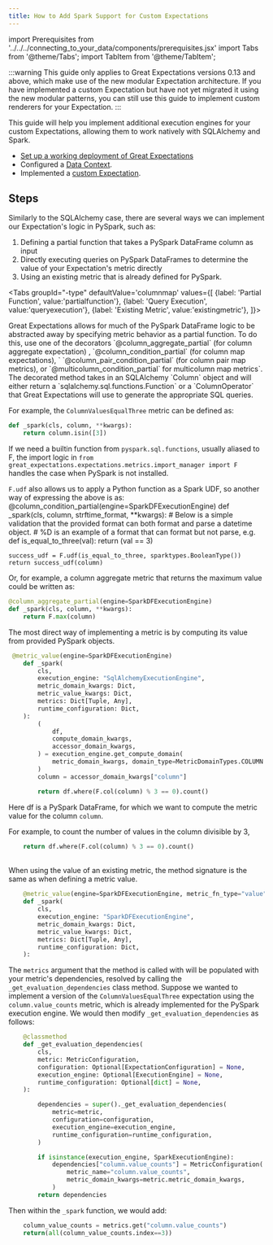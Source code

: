```yaml
---
title: How to Add Spark Support for Custom Expectations
---
```

import Prerequisites from '../../../connecting_to_your_data/components/prerequisites.jsx'
import Tabs from '@theme/Tabs';
import TabItem from '@theme/TabItem';

:::warning
This guide only applies to Great Expectations versions 0.13 and above, which make use of the new modular Expectation architecture. If you have implemented a custom Expectation but have not yet migrated it using the new modular patterns, you can still use this guide to implement custom renderers for your Expectation.
:::

This guide will help you implement additional execution engines for your custom Expectations, allowing them to work natively with SQLAlchemy and Spark. 

<Prerequisites>

- [Set up a working deployment of Great Expectations](../../../tutorials/getting_started/intro.md)
- Configured a [Data Context](../../../tutorials/getting_started/initialize_a_data_context.md).
- Implemented a [custom Expectation](../../../guides/expectations/creating_custom_expectations/how_to_create_custom_expectations.md).
    
</Prerequisites>

Steps
-----

Similarly to the SQLAlchemy case, there are several ways we can implement our Expectation's logic in PySpark, such as: 
1.  Defining a partial function that takes a PySpark DataFrame column as input
2.  Directly executing queries on PySpark DataFrames to determine the value of your Expectation's metric directly 
3.  Using an existing metric that is already defined for PySpark. 

<Tabs
  groupId="-type"
  defaultValue='columnmap'
  values={[
  {label: 'Partial Function', value:'partialfunction'},
  {label: 'Query Execution', value:'queryexecution'},
  {label: 'Existing Metric', value:'existingmetric'},
  ]}>

<TabItem value="partialfunction">
Great Expectations allows for much of the PySpark DataFrame logic to be abstracted away by specifying metric behavior as a partial function. To do this, use one of the decorators `@column_aggregate_partial` (for column aggregate expectation) , `@column_condition_partial` (for column map expectations), ` `@column_pair_condition_partial` (for column pair map metrics), or `@multicolumn_condition_partial` for multicolumn map metrics`. The decorated method takes in an SQLAlchemy `Column` object and will either return a `sqlalchemy.sql.functions.Function` or a `ColumnOperator` that Great Expectations will use to generate the appropriate SQL queries. 


For example, the `ColumnValuesEqualThree` metric can be defined as: 

```python
def _spark(cls, column, **kwargs):
    return column.isin([3])
```
    
If we need a builtin function from `pyspark.sql.functions`, usually aliased to F, the import logic in 
`from great_expectations.expectations.metrics.import_manager import F`
handles the case when PySpark is not installed. 

`F.udf` also allows us to apply a Python function as a Spark UDF, so another way of expressing the above is as: 
@column_condition_partial(engine=SparkDFExecutionEngine)
def _spark(cls, column, strftime_format, **kwargs):
    # Below is a simple validation that the provided format can both format and parse a datetime object.
    # %D is an example of a format that can format but not parse, e.g.
    def is_equal_to_three(val):
        return (val == 3)

    success_udf = F.udf(is_equal_to_three, sparktypes.BooleanType())
    return success_udf(column)
    
Or, for example, a column aggregate metric that returns the maximum value could be written as: 
```python
@column_aggregate_partial(engine=SparkDFExecutionEngine)
def _spark(cls, column, **kwargs):
    return F.max(column)
```    
   
</TabItem> 
    
<TabItem value="queryexecution">
The most direct way of implementing a metric is by computing its value from provided PySpark objects. 
        
```python
 @metric_value(engine=SparkDFExecutionEngine)
    def _spark(
        cls,
        execution_engine: "SqlAlchemyExecutionEngine",
        metric_domain_kwargs: Dict,
        metric_value_kwargs: Dict,
        metrics: Dict[Tuple, Any],
        runtime_configuration: Dict,
    ):
        (
            df,
            compute_domain_kwargs,
            accessor_domain_kwargs,
        ) = execution_engine.get_compute_domain(
            metric_domain_kwargs, domain_type=MetricDomainTypes.COLUMN
        )
        column = accessor_domain_kwargs["column"]

        return df.where(F.col(column) % 3 == 0).count()
```
    
Here df is a PySpark DataFrame, for which we want to compute the metric value for the column `column`.
    
For example, to count the number of values in the column divisible by 3, 
    
```python
    return df.where(F.col(column) % 3 == 0).count()
```
</TabItem> 
    
<TabItem value="existingmetric">\
When using the value of an existing metric, the method signature is the same as when defining a metric value. 
```python
    @metric_value(engine=SparkDFExecutionEngine, metric_fn_type="value")
    def _spark(
        cls,
        execution_engine: "SparkDFExecutionEngine",
        metric_domain_kwargs: Dict,
        metric_value_kwargs: Dict,
        metrics: Dict[Tuple, Any],
        runtime_configuration: Dict,
    ):
```    
    
The `metrics` argument that the method is called with will be populated with your metric's dependencies, resolved by calling the `_get_evaluation_dependencies` class method. Suppose we wanted to implement a version of the `ColumnValuesEqualThree` expectation using the `column.value_counts` metric, which is already implemented for the PySpark execution engine. We would then modify `_get_evaluation_dependencies` as follows: 
    
```python 
    @classmethod
    def _get_evaluation_dependencies(
        cls,
        metric: MetricConfiguration,
        configuration: Optional[ExpectationConfiguration] = None,
        execution_engine: Optional[ExecutionEngine] = None,
        runtime_configuration: Optional[dict] = None,
    ):

        dependencies = super()._get_evaluation_dependencies(
            metric=metric,
            configuration=configuration,
            execution_engine=execution_engine,
            runtime_configuration=runtime_configuration,
        )

        if isinstance(execution_engine, SparkExecutionEngine):
            dependencies["column.value_counts"] = MetricConfiguration(
                metric_name="column.value_counts",
                metric_domain_kwargs=metric.metric_domain_kwargs,
            )
        return dependencies    
```
Then within the `_spark` function, we would add: 

```python
    column_value_counts = metrics.get("column.value_counts")
    return(all(column_value_counts.index==3))
```
</TabItem>
</Tabs>

